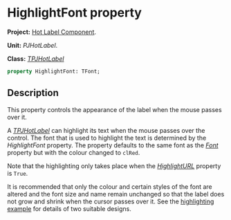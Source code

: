 # HighlightFont property #

**Project:** [Hot Label Component](HotLabelComponent.md).

**Unit:** _PJHotLabel_.

**Class:** _[TPJHotLabel](TPJHotLabel.md)_

```pascal
property HighlightFont: TFont;
```

## Description ##

This property controls the appearance of the label when the mouse passes over it.

A _[TPJHotLabel](TPJHotLabel.md)_ can highlight its text when the mouse passes over the control. The font that is used to highlight the text is determined by the _HighlightFont_ property. The property defaults to the same font as the _[Font](TPJHotLabelFont.md)_ property but with the colour changed to `clRed`.

Note that the highlighting only takes place when the _[HighlightURL](TPJHotLabelHighlightURL.md)_ property is `True`.

It is recommended that only the colour and certain styles of the font are altered and the font size and name remain unchanged so that the label does not grow and shrink when the cursor passes over it. See the [highlighting example](HotLabelExample1.md) for details of two suitable designs.